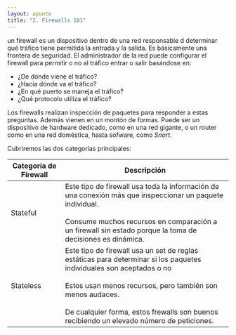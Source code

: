 ```yaml
---
layout: apunte
title: "2. Firewalls 101"
---
```


un firewall es un dispositivo dentro de una red responsable d determinar qué tráfico tiene permitida la entrada y la salida. Es básicamente una frontera de seguridad. El administrador de la red puede configurar el firewall para permitir o no al tráfico entrar o salir basándose en:

- ¿De dónde viene el tráfico?
- ¿Hacia dónde va el tráfico?
- ¿En qué puerto se maneja el tráfico?
- ¿Qué protocolo utiliza el tráfico?

Los firewalls realizan inspección de paquetes para responder a estas preguntas. Además vienen en un montón de formas. Puede ser un dispositivo de hardware dedicado, como en una red gigante, o un router como en  una red doméstica, hasta sofware, como *Snort*.

Cubriremos las dos categorías principales:

| **Categoría de Firewall** | **Descripción**                                                                                                                                                                                                                                                                         |
| ------------------------- | --------------------------------------------------------------------------------------------------------------------------------------------------------------------------------------------------------------------------------------------------------------------------------------- |
| Stateful                  | Este tipo de firewall usa toda la información de una conexión más que inspeccionar un paquete individual.<br><br>Consume muchos recursos en comparación a un firewall sin estado porque la toma de decisiones es dinámica.                                                              |
| Stateless                 | Este tipo de firewall usa un set de reglas estáticas para determinar si los paquetes individuales son aceptados o no<br><br>Estos usan menos recursos, pero también son menos audaces.<br><br>De cualquier forma, estos frewalls son buenos recibiendo un elevado número de peticiones. |
